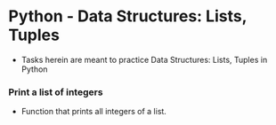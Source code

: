 # Python - Data Structures: Lists, Tuples

* Tasks herein are meant to practice Data Structures: Lists, Tuples in Python

### Print a list of integers

* Function that prints all integers of a list.
